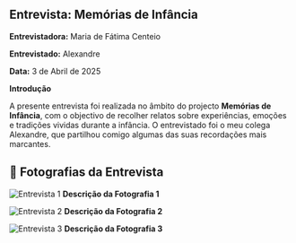 

## Entrevista: Memórias de Infância  

**Entrevistadora:** Maria de Fátima Centeio

**Entrevistado:** Alexandre 

**Data:** 3 de Abril de 2025  

**Introdução**

A presente entrevista foi realizada no âmbito do projecto **Memórias de Infância**, com o objectivo de recolher relatos sobre experiências, emoções e tradições vividas durante a infância. O entrevistado foi o meu colega Alexandre, que partilhou comigo algumas das suas recordações mais marcantes.

## 📸 Fotografias da Entrevista

![Entrevista 1](entrevista1.jpg)
**Descrição da Fotografia 1**

![Entrevista 2](entrevista2.jpg)
**Descrição da Fotografia 2**

![Entrevista 3](entrevista3.jpg)
**Descrição da Fotografia 3**




